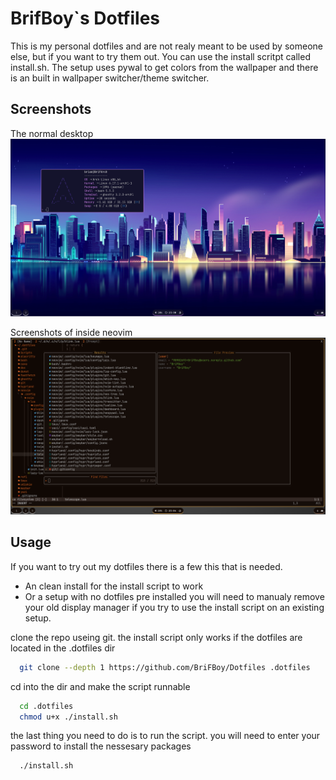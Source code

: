 
# BrifBoy`s Dotfiles

This is my personal dotfiles and are not realy meant to be used by someone else, but if you want to try them out. You can use the install scritpt called install.sh. The setup uses pywal to get colors from the wallpaper and there is an built in wallpaper switcher/theme switcher.


## Screenshots

The normal desktop
![Screenshots of the desktop](https://github.com/BriFBoy/Dotfiles/blob/readme/doc/desktop.png?raw=true)

Screenshots of inside neovim
![Screenshots of inside neovim](https://github.com/BriFBoy/Dotfiles/blob/readme/doc/in-neovim.png?raw=true)

## Usage

If you want to try out my dotfiles there is a few this that is needed.
- An clean install for the install script to work
- Or a setup with no dotfiles pre installed
you will need to manualy remove your old display manager if you try to use the install script on an existing setup.

clone the repo useing git. the install script only works if the dotfiles are located in the .dotfiles dir
```bash
  git clone --depth 1 https://github.com/BriFBoy/Dotfiles .dotfiles
```

cd into the dir and make the script runnable
```bash
  cd .dotfiles
  chmod u+x ./install.sh
```

the last thing you need to do is to run the script. you will need to enter your password to install the nessesary packages
```bash
  ./install.sh
```
